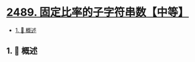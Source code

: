 # [2489. 固定比率的子字符串数【中等】](https://github.com/Tdahuyou/TNotes.leetcode/tree/main/notes/2489.%20%E5%9B%BA%E5%AE%9A%E6%AF%94%E7%8E%87%E7%9A%84%E5%AD%90%E5%AD%97%E7%AC%A6%E4%B8%B2%E6%95%B0%E3%80%90%E4%B8%AD%E7%AD%89%E3%80%91)

<!-- region:toc -->

- [1. 📝 概述](#1--概述)

<!-- endregion:toc -->

## 1. 📝 概述
